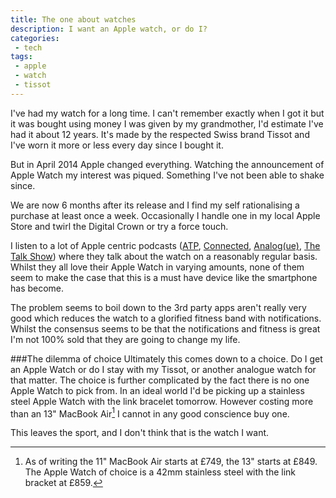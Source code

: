 ```yaml
---
title: The one about watches
description: I want an Apple watch, or do I?
categories:
 - tech
tags:
 - apple
 - watch
 - tissot
---
```

I've had my watch for a long time.  I can't remember exactly when I got it but it was bought using money I was given by my grandmother,  I'd estimate I've had it about 12 years. It's made by the respected Swiss brand Tissot and I've worn it more or less every day since I bought it.

But in April 2014 Apple changed everything. Watching the announcement of Apple Watch my interest was piqued. Something I've not been able to shake since.

We are now 6 months after its release and I find my self rationalising a purchase at least once a week.  Occasionally I handle one in my local Apple Store and twirl the Digital Crown or try a force touch.

I listen to a lot of Apple centric podcasts ([ATP](http://atp.fm), [Connected](http://www.relay.fm/connected), [Analog(ue)](http://www.relay.fm/analogue), [The Talk Show](http://daringfireball.net/thetalkshow/)) where they talk about the watch on a reasonably regular basis. Whilst they all love their Apple Watch in varying amounts, none of them seem to make the case that this is a must have device like the smartphone has become.

The problem seems to boil down to the 3rd party apps aren't really very good which reduces the watch to a glorified fitness band with notifications. Whilst the consensus seems to be that the notifications and fitness is great I'm not 100% sold that they are going to change my life.

###The dilemma of choice
Ultimately this comes down to a choice. Do I get an Apple Watch or do I stay with my Tissot, or another analogue watch for that matter. The choice is further complicated by the fact there is no one Apple Watch to pick from.  In an ideal world I'd be picking up a stainless steel Apple Watch with the link bracelet tomorrow. However costing more than an 13" MacBook Air[^1] I cannot in any good conscience buy one.

This leaves the sport, and I don't think that is the watch I want.

[^1]: As of writing the 11" MacBook Air starts at £749, the 13" starts at £849. The Apple Watch of choice is a 42mm stainless steel with the link bracket at £859.

